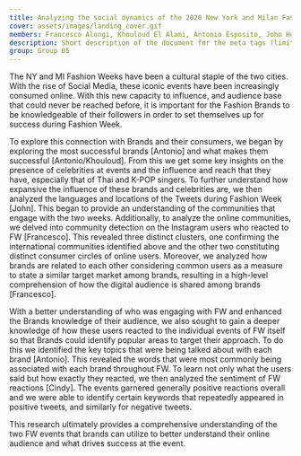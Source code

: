 ```yaml
---
title: Analyzing the social dynamics of the 2020 New York and Milan Fashion Weeks.
cover: assets/images/landing_cover.gif
members: Francesco Alongi, Khouloud El Alami, Antonio Esposito, John Hughes, Andrea Pronzati, Cindy Xin
description: Short description of the document for the meta tags (limit to 150 characters, longer will be cut by search engines)
group: Group 05
---
```

The NY and MI Fashion Weeks have been a cultural staple of the two cities. With the rise of Social Media, these iconic events have been increasingly consumed online. With this new capacity to influence, and audience base that could never be reached before, it is important for the Fashion Brands to be knowledgeable of their followers in order to set themselves up for success during Fashion Week. 
 
To explore this connection with Brands and their consumers, we began by exploring the most successful brands [Antonio] and what makes them successful [Antonio/Khouloud]. From this we get some key insights on the presence of celebrities at events and the influence and reach that they have, especially that of Thai and K-POP singers. To further understand how expansive the influence of these brands and celebrities are, we then analyzed the languages and locations of the Tweets during Fashion Week [John]. This began to provide an understanding of the communities that engage with the two weeks. Additionally, to analyze the online communities, we delved into community detection on the Instagram users who reacted to FW [Francesco]. This revealed three distinct clusters, one confirming the international communities identified above and the other two constituting distinct consumer circles of online users. Moreover, we analyzed how brands are related to each other considering common users as a measure to state a similar target market among brands, resulting in a high-level comprehension of how the digital audience is shared among brands [Francesco].
 
With a better understanding of who was engaging with FW and enhanced the Brands knowledge of their audience, we also sought to gain a deeper knowledge of how these users reacted to the individual events of FW itself so that Brands could identify popular areas to target their approach. To do this we identified the key topics that were being talked about with each brand [Antonio]. This revealed the words that were most commonly being associated with each brand throughout FW. To learn not only what the users said but how exactly they reacted, we then analyzed the sentiment of FW reactions [Cindy]. The events garnered generally positive reactions overall and we were able to identify certain keywords that repeatedly appeared in positive tweets, and similarly for negative tweets.
 
This research ultimately provides a comprehensive understanding of the two FW events that brands can utilize to better understand their online audience and what drives success at the event.
